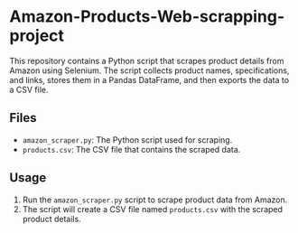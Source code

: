 # Amazon-Products-Web-scrapping-project

This repository contains a Python script that scrapes product details from Amazon using Selenium. The script collects product names, specifications, and links, stores them in a Pandas DataFrame, and then exports the data to a CSV file.

## Files

- `amazon_scraper.py`: The Python script used for scraping.
- `products.csv`: The CSV file that contains the scraped data.

## Usage

1. Run the `amazon_scraper.py` script to scrape product data from Amazon.
2. The script will create a CSV file named `products.csv` with the scraped product details.

